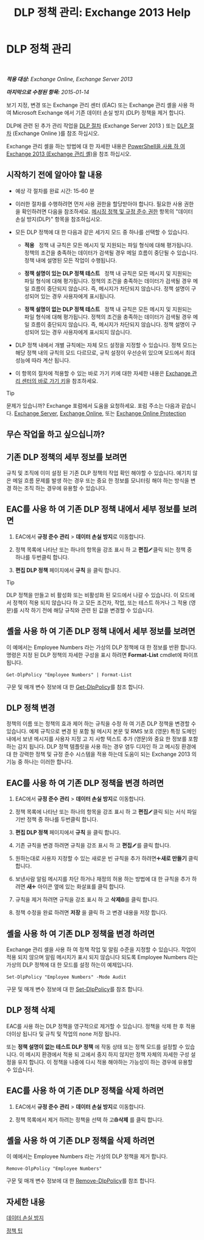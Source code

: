 ﻿---
title: 'DLP 정책 관리: Exchange 2013 Help'
TOCTitle: DLP 정책 관리
ms:assetid: ba81fabd-7f7f-4ef7-968f-ce851ada9d70
ms:mtpsurl: https://technet.microsoft.com/ko-kr/library/JJ673559(v=EXCHG.150)
ms:contentKeyID: 50484022
ms.date: 05/22/2018
mtps_version: v=EXCHG.150
ms.translationtype: MT
---

# DLP 정책 관리

 

_**적용 대상:** Exchange Online, Exchange Server 2013_

_**마지막으로 수정된 항목:** 2015-01-14_

보기 지정, 변경 또는 Exchange 관리 센터 (EAC) 또는 Exchange 관리 셸을 사용 하 여 Microsoft Exchange 에서 기존 데이터 손실 방지 (DLP) 정책을 제거 합니다.

DLP에 관련 된 추가 관리 작업을 [DLP 절차](dlp-procedures-exchange-2013-help.md) (Exchange Server 2013 ) 또는 [DLP 절차](https://technet.microsoft.com/ko-kr/library/jj938003\(v=exchg.150\)) (Exchange Online )를 참조 하십시오.

Exchange 관리 셸을 하는 방법에 대 한 자세한 내용은 [PowerShell을 사용 하 여 Exchange 2013 (Exchange 관리 셸)](https://technet.microsoft.com/ko-kr/library/bb123778\(v=exchg.150\))을 참조 하십시오.

## 시작하기 전에 알아야 할 내용

  - 예상 각 절차를 완료 시간: 15-60 분

  - 이러한 절차를 수행하려면 먼저 사용 권한을 할당받아야 합니다. 필요한 사용 권한을 확인하려면 다음을 참조하세요. [메시징 정책 및 규정 준수 권한](messaging-policy-and-compliance-permissions-exchange-2013-help.md) 항목의 "데이터 손실 방지(DLP)" 항목을 참조하십시오.

  - 모든 DLP 정책에 대 한 다음과 같은 세가지 모드 중 하나를 선택할 수 있습니다.
    
      -    **적용**   정책 내 규칙은 모든 메시지 및 지원되는 파일 형식에 대해 평가됩니다. 정책의 조건을 충족하는 데이터가 검색될 경우 메일 흐름이 중단될 수 있습니다. 정책 내에 설명된 모든 작업이 수행됩니다.
    
      -    **정책 설명이 있는 DLP 정책 테스트**   정책 내 규칙은 모든 메시지 및 지원되는 파일 형식에 대해 평가됩니다. 정책의 조건을 충족하는 데이터가 검색될 경우 메일 흐름이 중단되지 않습니다. 즉, 메시지가 차단되지 않습니다. 정책 설명이 구성되어 있는 경우 사용자에게 표시됩니다.
    
      -    **정책 설명이 없는 DLP 정책 테스트**   정책 내 규칙은 모든 메시지 및 지원되는 파일 형식에 대해 평가됩니다. 정책의 조건을 충족하는 데이터가 검색될 경우 메일 흐름이 중단되지 않습니다. 즉, 메시지가 차단되지 않습니다. 정책 설명이 구성되어 있는 경우 사용자에게 표시되지 않습니다.

  - DLP 정책 내에서 개별 규칙에는 자체 모드 설정을 지정할 수 있습니다. 정책 모드는 해당 정책 내의 규칙의 모드 다르므로, 규칙 설정이 우선순위 있으며 모드에서 최대 성능에 따라 계산 됩니다.

  - 이 항목의 절차에 적용할 수 있는 바로 가기 키에 대한 자세한 내용은 [Exchange 관리 센터의 바로 가기 키](keyboard-shortcuts-in-the-exchange-admin-center-exchange-online-protection-help.md)을 참조하세요.


> [!TIP]
> 문제가 있습니까? Exchange 포럼에서 도움을 요청하세요. 포럼 주소는 다음과 같습니다. <A href="https://go.microsoft.com/fwlink/p/?linkid=60612">Exchange Server</A>, <A href="https://go.microsoft.com/fwlink/p/?linkid=267542">Exchange Online</A>, 또는 <A href="https://go.microsoft.com/fwlink/p/?linkid=285351">Exchange Online Protection</A>



## 무슨 작업을 하고 싶으십니까?

## 기존 DLP 정책의 세부 정보를 보려면

규칙 및 조직에 이미 설정 된 기존 DLP 정책의 작업 확인 해야할 수 있습니다. 예기치 않은 메일 흐름 문제를 발생 하는 경우 또는 중요 한 정보를 모니터링 해야 하는 방식을 변경 하는 조직 하는 경우에 유용할 수 있습니다.

## EAC를 사용 하 여 기존 DLP 정책 내에서 세부 정보를 보려면

1.  EAC에서 **규정 준수 관리** \> **데이터 손실 방지**로 이동합니다.

2.  정책 목록에 나타난 또는 하나의 항목을 강조 표시 하 고 **편집**![편집 아이콘](images/JJ218640.6f53ccb2-1f13-4c02-bea0-30690e6ea71d(EXCHG.150).gif "편집 아이콘")클릭 되는 정책 중 하나를 두번클릭 합니다.

3.  **편집 DLP 정책** 페이지에서 **규칙** 을 클릭 합니다.


> [!TIP]
> DLP 정책을 만들고 비 활성화 또는 비활성화 된 모드에서 나갈 수 있습니다. 이 모드에서 정책이 적용 되지 않습니다 하 고 모든 조건자, 작업, 또는 테스트 하거나 그 적용 (영문)를 시작 하기 전에 해당 규칙와 관련 된 값을 변경할 수 있습니다.



## 셸을 사용 하 여 기존 DLP 정책 내에서 세부 정보를 보려면

이 예에서는 Employee Numbers 라는 가상의 DLP 정책에 대 한 정보를 반환 합니다. 명령은 지정 된 DLP 정책의 자세한 구성을 표시 하려면 **Format-List** cmdlet에 파이프 됩니다.

    Get-DlpPolicy "Employee Numbers" | Format-List

구문 및 매개 변수 정보에 대 한 [Get-DlpPolicy](https://technet.microsoft.com/ko-kr/library/jj215752\(v=exchg.150\))를 참조 합니다.

## DLP 정책 변경

정책의 이름 또는 정책의 효과 제어 하는 규칙을 수정 하 여 기존 DLP 정책을 변경할 수 있습니다. 예제 규칙으로 변경 된 포함 될 메시지 본문 및 RMS 보호 (영문) 특정 도메인 내에서 보낸 메시지를 사용자 지정 고 지 사항 텍스트 추가 (영문)와 중요 한 정보를 포함 하는 감지 됩니다. DLP 정책 템플릿을 사용 하는 경우 염두 디자인 하 고 메시징 환경에 대 한 강력한 정책 및 규정 준수 시스템을 적용 하는데 도움이 되는 Exchange 2013 의 기능 중 하나는 이러한 합니다.

## EAC를 사용 하 여 기존 DLP 정책을 변경 하려면

1.  EAC에서 **규정 준수 관리** \> **데이터 손실 방지**로 이동합니다.

2.  정책 목록에 나타난 또는 하나의 항목을 강조 표시 하 고 **편집**![편집 아이콘](images/JJ218640.6f53ccb2-1f13-4c02-bea0-30690e6ea71d(EXCHG.150).gif "편집 아이콘")클릭 되는 서식 파일 기반 정책 중 하나를 두번클릭 합니다.

3.  **편집 DLP 정책** 페이지에서 **규칙** 을 클릭 합니다.

4.  기존 규칙을 변경 하려면 규칙을 강조 표시 하 고 **편집**![편집 아이콘](images/JJ218640.6f53ccb2-1f13-4c02-bea0-30690e6ea71d(EXCHG.150).gif "편집 아이콘")를 클릭 합니다.

5.  원하는대로 사용자 지정할 수 있는 새로운 빈 규칙을 추가 하려면![아이콘 추가](images/JJ218640.c1e75329-d6d7-4073-a27d-498590bbb558(EXCHG.150).gif "아이콘 추가")**새로 만들기** 클릭 합니다.

6.  보낸사람 알림 메시지를 차단 하거나 재정의 허용 하는 방법에 대 한 규칙을 추가 하려면 **새**![아이콘 추가](images/JJ218640.c1e75329-d6d7-4073-a27d-498590bbb558(EXCHG.150).gif "아이콘 추가") 아이콘 옆에 있는 화살표를 클릭 합니다.

7.  규칙을 제거 하려면 규칙을 강조 표시 하 고 **삭제**![삭제 아이콘](images/Dd979797.14f639f6-61e8-4418-bbfb-0db14de9d2f5(EXCHG.150).gif "삭제 아이콘")를 클릭 합니다.

8.  정책 수정을 완료 하려면 **저장** 을 클릭 하 고 변경 내용을 저장 합니다.

## 셸을 사용 하 여 기존 DLP 정책을 변경 하려면

Exchange 관리 셸을 사용 하 여 정책 작업 및 알림 수준을 지정할 수 있습니다. 작업이 적용 되지 않으며 알림 메시지가 표시 되지 않습니다 되도록 Employee Numbers 라는 가상의 DLP 정책에 대 한 모드를 설정 하는이 예제입니다.

    Set-DlpPolicy "Employee Numbers" -Mode Audit

구문 및 매개 변수 정보에 대 한 [Set-DlpPolicy](https://technet.microsoft.com/ko-kr/library/jj215778\(v=exchg.150\))를 참조 합니다.

## DLP 정책 삭제

EAC를 사용 하는 DLP 정책을 영구적으로 제거할 수 있습니다. 정책을 삭제 한 후 적용 더이상 됩니다 및 규칙 및 작업의 none 저장 됩니다.

또는 **정책 설명이 없는 테스트 DLP 정책** 에 작동 상태 또는 정책 모드를 설정할 수 있습니다. 이 메시지 환경에서 적용 되 고에서 중지 하지 않지만 정책 자체의 자세한 구성 설정을 유지 합니다. 이 정책을 나중에 다시 적용 해야하는 가능성이 하는 경우에 유용할 수 있습니다.

## EAC를 사용 하 여 기존 DLP 정책을 삭제 하려면

1.  EAC에서 **규정 준수 관리** \> **데이터 손실 방지**로 이동합니다.

2.  정책 목록에서 제거 하려는 정책을 선택 하 고![삭제 아이콘](images/Dd979797.14f639f6-61e8-4418-bbfb-0db14de9d2f5(EXCHG.150).gif "삭제 아이콘")**삭제** 를 클릭 합니다.

## 셸을 사용 하 여 기존 DLP 정책을 삭제 하려면

이 예에서는 Employee Numbers 라는 가상의 DLP 정책을 제거 합니다.

    Remove-DlpPolicy "Employee Numbers"

구문 및 매개 변수 정보에 대 한 [Remove-DlpPolicy](https://technet.microsoft.com/ko-kr/library/jj215677\(v=exchg.150\))를 참조 합니다.

## 자세한 내용

[데이터 손실 방지](https://docs.microsoft.com/ko-kr/exchange/security-and-compliance/data-loss-prevention/data-loss-prevention)

[정책 팁](https://docs.microsoft.com/ko-kr/exchange/security-and-compliance/data-loss-prevention/policy-tips)

